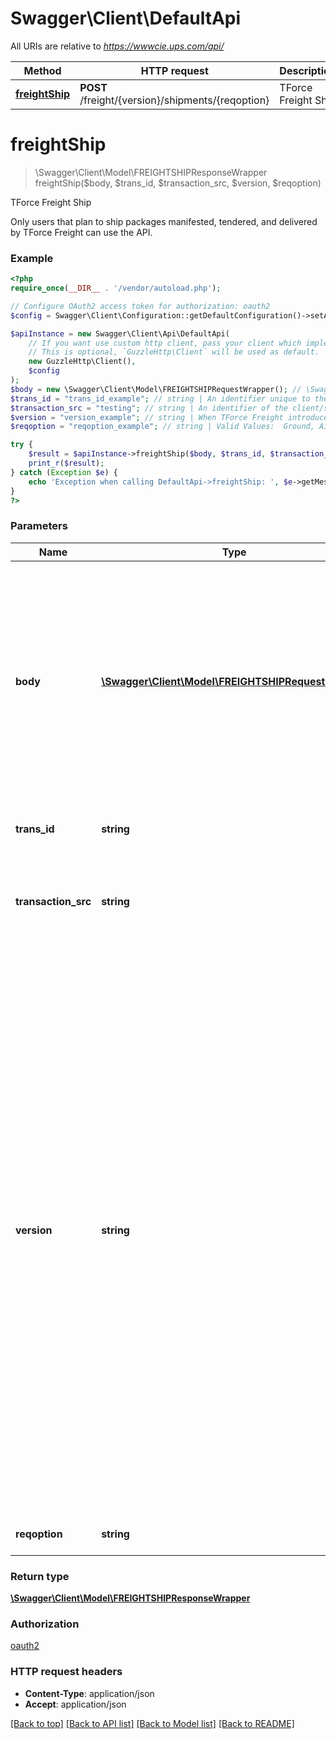 # Swagger\Client\DefaultApi

All URIs are relative to *https://wwwcie.ups.com/api/*

Method | HTTP request | Description
------------- | ------------- | -------------
[**freightShip**](DefaultApi.md#freightship) | **POST** /freight/{version}/shipments/{reqoption} | TForce Freight Ship

# **freightShip**
> \Swagger\Client\Model\FREIGHTSHIPResponseWrapper freightShip($body, $trans_id, $transaction_src, $version, $reqoption)

TForce Freight Ship

Only users that plan to ship packages manifested, tendered, and delivered by TForce Freight can use the API.

### Example
```php
<?php
require_once(__DIR__ . '/vendor/autoload.php');

// Configure OAuth2 access token for authorization: oauth2
$config = Swagger\Client\Configuration::getDefaultConfiguration()->setAccessToken('YOUR_ACCESS_TOKEN');

$apiInstance = new Swagger\Client\Api\DefaultApi(
    // If you want use custom http client, pass your client which implements `GuzzleHttp\ClientInterface`.
    // This is optional, `GuzzleHttp\Client` will be used as default.
    new GuzzleHttp\Client(),
    $config
);
$body = new \Swagger\Client\Model\FREIGHTSHIPRequestWrapper(); // \Swagger\Client\Model\FREIGHTSHIPRequestWrapper | Generate sample code for popular API requests by selecting an example below. To view a full sample request and response, first click "Authorize" and enter your application credentials, then populate the required parameters above and click "Try it out".
$trans_id = "trans_id_example"; // string | An identifier unique to the request. Length 32
$transaction_src = "testing"; // string | An identifier of the client/source application that is making the request.Length 512
$version = "version_example"; // string | When TForce Freight introduces new elements  in the response that are not associated with new  request elements, version is used. This ensures  backward compatibility. To get such elements you need to have the right  version. The value of the version is explained in  the Response element Description. Example: Itemized Charges are returned only  when the version element is present and greater  than or equal to 'v1601'.  Format: YYMM = Year and month of the release. Example: v1601 = 2016 Januaryrelease.  Supported values: v1, v1601, v1607. Length 5
$reqoption = "reqoption_example"; // string | Valid Values:  Ground, Air . Length 15

try {
    $result = $apiInstance->freightShip($body, $trans_id, $transaction_src, $version, $reqoption);
    print_r($result);
} catch (Exception $e) {
    echo 'Exception when calling DefaultApi->freightShip: ', $e->getMessage(), PHP_EOL;
}
?>
```

### Parameters

Name | Type | Description  | Notes
------------- | ------------- | ------------- | -------------
 **body** | [**\Swagger\Client\Model\FREIGHTSHIPRequestWrapper**](../Model/FREIGHTSHIPRequestWrapper.md)| Generate sample code for popular API requests by selecting an example below. To view a full sample request and response, first click &quot;Authorize&quot; and enter your application credentials, then populate the required parameters above and click &quot;Try it out&quot;. |
 **trans_id** | **string**| An identifier unique to the request. Length 32 |
 **transaction_src** | **string**| An identifier of the client/source application that is making the request.Length 512 | [default to testing]
 **version** | **string**| When TForce Freight introduces new elements  in the response that are not associated with new  request elements, version is used. This ensures  backward compatibility. To get such elements you need to have the right  version. The value of the version is explained in  the Response element Description. Example: Itemized Charges are returned only  when the version element is present and greater  than or equal to &#x27;v1601&#x27;.  Format: YYMM &#x3D; Year and month of the release. Example: v1601 &#x3D; 2016 Januaryrelease.  Supported values: v1, v1601, v1607. Length 5 |
 **reqoption** | **string**| Valid Values:  Ground, Air . Length 15 |

### Return type

[**\Swagger\Client\Model\FREIGHTSHIPResponseWrapper**](../Model/FREIGHTSHIPResponseWrapper.md)

### Authorization

[oauth2](../../README.md#oauth2)

### HTTP request headers

 - **Content-Type**: application/json
 - **Accept**: application/json

[[Back to top]](#) [[Back to API list]](../../README.md#documentation-for-api-endpoints) [[Back to Model list]](../../README.md#documentation-for-models) [[Back to README]](../../README.md)

